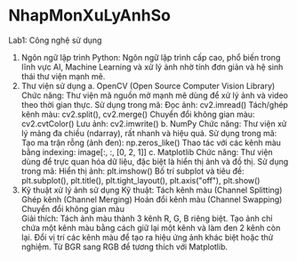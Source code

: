 # NhapMonXuLyAnhSo
Lab1:
Công nghệ sử dụng
1. Ngôn ngữ lập trình
Python: Ngôn ngữ lập trình cấp cao, phổ biến trong lĩnh vực AI, Machine Learning và xử lý ảnh nhờ tính đơn giản và hệ sinh thái thư viện mạnh mẽ.
2. Thư viện sử dụng
a. OpenCV (Open Source Computer Vision Library)
Chức năng: Thư viện mã nguồn mở mạnh mẽ dùng để xử lý ảnh và video theo thời gian thực.
Sử dụng trong mã:
Đọc ảnh: cv2.imread()
Tách/ghép kênh màu: cv2.split(), cv2.merge()
Chuyển đổi không gian màu: cv2.cvtColor()
Lưu ảnh: cv2.imwrite()
b. NumPy
Chức năng: Thư viện xử lý mảng đa chiều (ndarray), rất nhanh và hiệu quả.
Sử dụng trong mã:
Tạo ma trận rỗng (ảnh đen): np.zeros_like()
Thao tác với các kênh màu bằng indexing: image[:, :, [0, 2, 1]]
c. Matplotlib
Chức năng: Thư viện dùng để trực quan hóa dữ liệu, đặc biệt là hiển thị ảnh và đồ thị.
Sử dụng trong mã:
Hiển thị ảnh: plt.imshow()
Bố trí subplot và tiêu đề: plt.subplot(), plt.title(), plt.tight_layout(), plt.axis("off"), plt.show()
3. Kỹ thuật xử lý ảnh sử dụng
Kỹ thuật:
Tách kênh màu (Channel Splitting)	
Ghép kênh (Channel Merging)	
Hoán đổi kênh màu (Channel Swapping)	
Chuyển đổi không gian màu	
Giải thích:
Tách ảnh màu thành 3 kênh R, G, B riêng biệt.
Tạo ảnh chỉ chứa một kênh màu bằng cách giữ lại một kênh và làm đen 2 kênh còn lại.
Đổi vị trí các kênh màu để tạo ra hiệu ứng ảnh khác biệt hoặc thử nghiệm.
Từ BGR sang RGB để tương thích với Matplotlib.